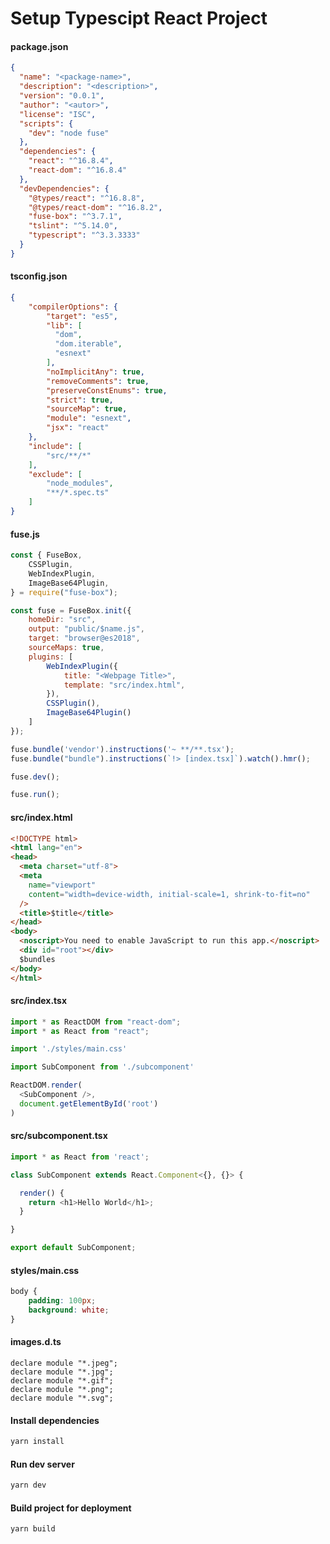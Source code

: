 
# Setup Typescipt React Project

#### package.json

```json
{
  "name": "<package-name>",
  "description": "<description>",
  "version": "0.0.1",
  "author": "<autor>",
  "license": "ISC",
  "scripts": {
    "dev": "node fuse"
  },
  "dependencies": {
    "react": "^16.8.4",
    "react-dom": "^16.8.4"
  },
  "devDependencies": {
    "@types/react": "^16.8.8",
    "@types/react-dom": "^16.8.2",
    "fuse-box": "^3.7.1",
    "tslint": "^5.14.0",
    "typescript": "^3.3.3333"
  }
}
```

#### tsconfig.json

```json
{
    "compilerOptions": {
        "target": "es5",
        "lib": [
          "dom",
          "dom.iterable",
          "esnext"
        ],
        "noImplicitAny": true,
        "removeComments": true,
        "preserveConstEnums": true,
        "strict": true,
        "sourceMap": true,
        "module": "esnext",
        "jsx": "react"
    },
    "include": [
        "src/**/*"
    ],
    "exclude": [
        "node_modules",
        "**/*.spec.ts"
    ]
}
```

#### fuse.js

```javascript
const { FuseBox,
    CSSPlugin,
    WebIndexPlugin,
    ImageBase64Plugin,
} = require("fuse-box");

const fuse = FuseBox.init({
    homeDir: "src",
    output: "public/$name.js",
    target: "browser@es2018",
    sourceMaps: true,
    plugins: [
        WebIndexPlugin({
            title: "<Webpage Title>",
            template: "src/index.html",
        }),
        CSSPlugin(),
        ImageBase64Plugin()
    ]
});

fuse.bundle('vendor').instructions('~ **/**.tsx');
fuse.bundle("bundle").instructions(`!> [index.tsx]`).watch().hmr();

fuse.dev();

fuse.run();
```

#### src/index.html

```html
<!DOCTYPE html>
<html lang="en">
<head>
  <meta charset="utf-8">
  <meta
    name="viewport"
    content="width=device-width, initial-scale=1, shrink-to-fit=no"
  />
  <title>$title</title>
</head>
<body>
  <noscript>You need to enable JavaScript to run this app.</noscript>
  <div id="root"></div>
  $bundles
</body>
</html>
```

#### src/index.tsx

```typescript
import * as ReactDOM from "react-dom";
import * as React from "react";

import './styles/main.css'

import SubComponent from './subcomponent'

ReactDOM.render(
  <SubComponent />,
  document.getElementById('root')
)
```

#### src/subcomponent.tsx

```typescript
import * as React from 'react';

class SubComponent extends React.Component<{}, {}> {

  render() {
    return <h1>Hello World</h1>;
  }

}

export default SubComponent;
```


#### styles/main.css

```css
body {
    padding: 100px;
    background: white;
}
```
#### images.d.ts
```
declare module "*.jpeg";
declare module "*.jpg";
declare module "*.gif";
declare module "*.png";
declare module "*.svg";
```


#### Install dependencies

```bash
yarn install
```

#### Run dev server

```bash
yarn dev
```

#### Build project for deployment

```bash
yarn build
```
